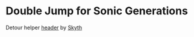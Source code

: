 # Double Jump for Sonic Generations
Detour helper [header]([https://github.com/blueskythlikesclouds/DllMods/blob/master/Dependencies/Helpers.h](https://github.com/blueskythlikesclouds/DllMods/blob/master/Dependencies/Helpers.h)) by [Skyth](https://github.com/blueskythlikesclouds/)